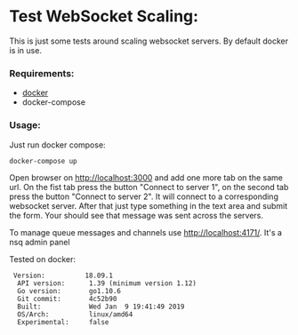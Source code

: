 Test WebSocket Scaling:
=======================

This is just some tests around scaling websocket servers.
By default docker is in use.

### Requirements:
- [docker](https://www.docker.com/)
- docker-compose

### Usage:
Just run docker compose:
```bash
docker-compose up
```

Open browser on [http://localhost:3000](http://localhost:3000)
and add one more tab on the same url. On the fist tab press
the button "Connect to server 1", on the second tab
press the button "Connect to server 2". It will connect to a
corresponding websocket server. After that just type something
in the text area and submit the form. Your should see that
message was sent across the servers.

To manage queue messages and channels use
[http://localhost:4171/](http://localhost:4171/). It's a nsq
admin panel


Tested on docker:
```
 Version:          18.09.1
  API version:      1.39 (minimum version 1.12)
  Go version:       go1.10.6
  Git commit:       4c52b90
  Built:            Wed Jan  9 19:41:49 2019
  OS/Arch:          linux/amd64
  Experimental:     false
```